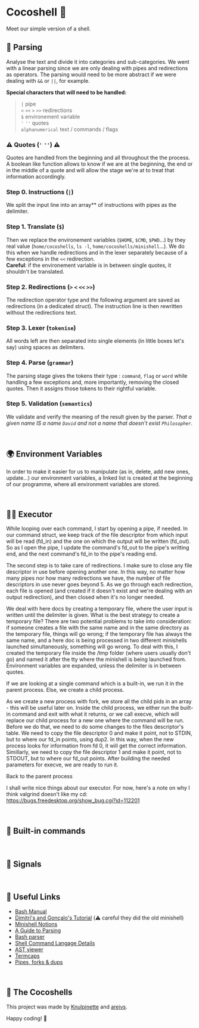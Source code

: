
# Cocoshell 🥥
Meet our simple version of a shell.

## 🍴 Parsing
Analyse the text and divide it into categories and sub-categories. 
We went with a linear parsing since we are only dealing with pipes and redirections as operators. The parsing would need to be more abstract if we were dealing with `&&` or `||`, for example.

**Special characters that will need to be handled:**
> `|` pipe <br>
> `<` `<<` `>` `>>` redirections <br>
> `$` environement variable <br>
> `'` `''` quotes <br>
> `alphanumerical` text / commands / flags <br>

### ⚠️ Quotes (`'` `''`) ⚠️
Quotes are handled from the beginning and all throughout the the process. A boolean like function allows to know if we are at the beginning, the end or in the middle of a quote and will allow the stage we're at to treat that information accordingly. 

### Step 0. Instructions (`|`)
We split the input line into an array** of instructions with pipes as the delimiter.

### Step 1. Translate (`$`)
Then we replace the environement variables (`$HOME`, `$CMD`, `$PWD`...) by they real value (`home/cocoshells`, `ls -l`, `home/cocoshells/minishell`...). We do this when we handle redirections and in the lexer separately because of a few exceptions in the `<<` redirection. <br>
**Careful**: if the environement variable is in between single quotes, it shouldn't be translated.

### Step 2. Redirections (`>` `<` `<<` `>>`)
The redirection operator type and the following argument are saved as redirections (in a dedicated struct). The instruction line is then rewritten without the redirections text.

### Step 3. Lexer (`tokenise`)
All words left are then separated into single elements (in little boxes let's say) using spaces as delimiters.

### Step 4. Parse (`grammar`)
The parsing stage gives the tokens their type : `command`, `flag` or `word` while handling a few exceptions and, more importantly, removing the closed quotes. Then it assigns those tokens to their rightful variable. 

### Step 5. Validation (`semantics`)
We validate and verify the meaning of the result given by the parser. 
<i>That a given name IS a name `David` and not a name that doesn't exist `Philosopher`.</i>

</br>

## 🌍 Environment Variables
In order to make it easier for us to manipulate (as in, delete, add new ones, update...) our environment variables, a linked list is created at the beginning of our programme, where all environment variables are stored.

</br>

## 🏃‍♂️ Executor
While looping over each command, I start by opening a pipe, if needed.
In our command struct, we keep track of the file descriptor from which input will be read (fd_in) and the one on which the output will be written (fd_out).
So as I open the pipe, I update the command's fd_out to the pipe's writting end, and the next command's fd_in to the pipe's reading end.

The second step is to take care of redirections.
I make sure to close any file descriptor in use before opening another one.
In this way, no matter how many pipes nor how many redirections we have, the number of file descriptors in use never goes beyond 5.
As we go through each redirection, each file is opened (and created if it doesn't exist and we're dealing with an output redirection), and then closed when it's no longer needed.

We deal with here docs by creating a temporary file, where the user input is written until the delimiter is given.
What is the best strategy to create a temporary file?
There are two potential problems to take into consideration: if someone creates a file with the same name and in the same directory as the temporary file, things will go wrong; if the temporary file has always the same name, and a here doc is being processed in two different minishells launched simultaneously, something will go wrong.
To deal with this, I created the temporary file inside the /tmp folder (where users usually don't go) and named it after the tty where the minishell is being launched from.
Environment variables are expanded, unless the delimiter is in between quotes.

If we are looking at a single command which is a built-in, we run it in the parent process.
Else, we create a child process.

As we create a new process with fork, we store all the child pids in an array - this will be useful later on.
Inside the child process, we either run the built-in command and exit with what it returns, or we call execve, which will replace our child process for a new one where the command will be run.
Before we do that, we need to do some changes to the files descriptor's table.
We need to copy the file descriptor 0 and make it point, not to STDIN, but to where our fd_in points, using dup2.
In this way, when the new process looks for information from fd 0, it will get the correct information.
Simillarly, we need to copy the file descriptor 1 and make it point, not to STDOUT, but to where our fd_out points.
After building the needed parameters for execve, we are ready to run it.

Back to the parent process

I shall write nice things about our executor. For now, here's a note on why I think valgrind doesn't like my cd: https://bugs.freedesktop.org/show_bug.cgi?id=112201

</br>

## 🌱 Built-in commands

</br>

## 🚨 Signals

</br>

## 🔗 Useful Links

* [Bash Manual](https://www.gnu.org/savannah-checkouts/gnu/bash/manual/bash.html#What-is-Bash_003f)
* [Dimitri's and Gonçalo's Tutorial](https://github.com/DimitriDaSilva/42_minishell/blob/master/README.md#1-extracting-information) (⚠️ careful they did the old minishell)
* [Minishell Notions](https://www.notion.so/Minishell-Materials-7bbd45a806e04395ab578ca3f805806c)
* [A Guide to Parsing](https://tomassetti.me/guide-parsing-algorithms-terminology/)
* [Bash parser](https://vorpaljs.github.io/bash-parser-playground/)
* [Shell Command Langage Details](https://pubs.opengroup.org/onlinepubs/9699919799/utilities/V3_chap02.html#tag_18_01)
* [AST viewer](https://ast-viewer.datacamp.com/editor?code=echo%20alo%20%3E%20aqui.txt%20bla%20bla%20%3E%3E%20alo.txt%20test%20%7C%20wc%20%7C%20ls%20%3E%20aqui.txt&start=NA&grammar=shell)
* [Termcaps](https://github.com/Olbrien/42Lisboa-lvl_3_minishell/blob/main/extras/termcaps_history_explanation/termcaps.c)
* [Pipes, forks & dups](https://www.rozmichelle.com/pipes-forks-dups/)

<br/>

## 🐚 The Cocoshells
This project was made by [Knulpinette](https://github.com/Knulpinette) and [areivs](https://github.com/arieivs).

Happy coding! 🦕
